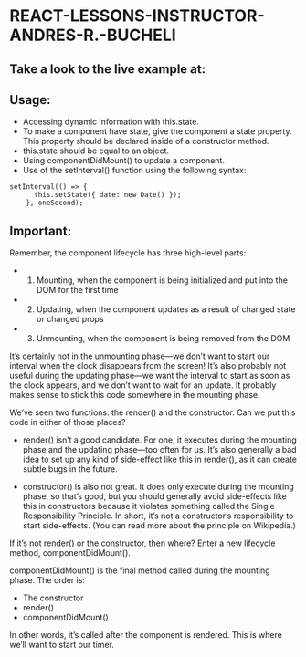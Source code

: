 # REACT-LESSONS-INSTRUCTOR-ANDRES-R.-BUCHELI

## Take a look to the live example at:


## Usage:
* Accessing dynamic information with this.state.
* To make a component have state, give the component a state property. This property should be declared inside of a constructor method.
* this.state should be equal to an object.
* Using componentDidMount() to update a component.
* Use of the setInterval() function using the following syntax:
```
setInterval(() => {
      this.setState({ date: new Date() });
    }, oneSecond);
```

## Important:
Remember, the component lifecycle has three high-level parts:

* 1. Mounting, when the component is being initialized and put into the DOM for the first time
* 2. Updating, when the component updates as a result of changed state or changed props
* 3. Unmounting, when the component is being removed from the DOM

It’s certainly not in the unmounting phase—we don’t want to start our interval when the clock disappears from the screen! It’s also probably not useful during the updating phase—we want the interval to start as soon as the clock appears, and we don’t want to wait for an update. It probably makes sense to stick this code somewhere in the mounting phase.

We’ve seen two functions: the render() and the constructor. Can we put this code in either of those places?

* render() isn’t a good candidate. For one, it executes during the mounting phase and the updating phase—too often for us. It’s also generally a bad idea to set up any kind of side-effect like this in render(), as it can create subtle bugs in the future.

* constructor() is also not great. It does only execute during the mounting phase, so that’s good, but you should generally avoid side-effects like this in constructors because it violates something called the Single Responsibility Principle. In short, it’s not a constructor’s responsibility to start side-effects. (You can read more about the principle on Wikipedia.)

If it’s not render() or the constructor, then where? Enter a new lifecycle method, componentDidMount().

componentDidMount() is the final method called during the mounting phase. The order is:

* The constructor
* render()
* componentDidMount()

In other words, it’s called after the component is rendered. This is where we’ll want to start our timer.
